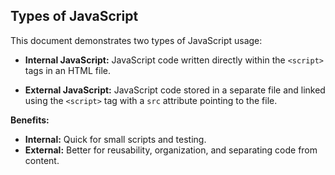 ## Types of JavaScript

This document demonstrates two types of JavaScript usage:

* **Internal JavaScript:** JavaScript code written directly within the `<script>` tags in an HTML file.

* **External JavaScript:** JavaScript code stored in a separate file and linked using the `<script>` tag with a `src` attribute pointing to the file.

**Benefits:**

* **Internal:** Quick for small scripts and testing.
* **External:** Better for reusability, organization, and separating code from content.